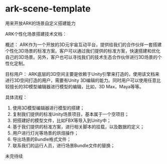 # ark-scene-template
用来开放ARK的场景自定义搭建能力

ARK个性化场景搭建技术文档：

概述：
ARK作为一个开放的3D元宇宙互动平台，提供给我们的合作伙伴一套搭建个性化3D场景的标准方案。客户可以通过我们提供的标准方案，快速搭建和优化自己的3D场景。另外，客户也可以寻找我们的技术生态合作伙伴进行3D场景的个性化定制。

目标用户：
ARK底层的3D空间主要是依赖于Unity引擎来打造的，使用该文档来进行3D空间打造的用户，需要有Unity 3D编辑的能力。同时用户可以使用任意比较擅长的3D模型编辑器进行模型的编辑，比如，3D Max，Maya等等。

具体流程：
1. 使用3D模型编辑器进行模型的搭建；
2. 复制我们提供的标准Unity场景项目，基本属于一个空项目；
3. 把搭建好的模型文件，比如FBX等导入到Unity中；
4. 基于我们提供的标准方案，进行相关脚本的挂载，以及数据的定义；
5. 用户进行灯光等场景的烘焙操作；
6. 导出场景的Bundle格式文件；
7. 联系我们的运行人员，进行场景Bundle文件的替换；

未完待续
